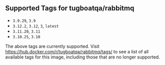 ## Supported Tags for tugboatqa/rabbitmq

* `3.9.29`, `3.9`
* `3.12.2`, `3.12`, `3`, `latest`
* `3.11.20`, `3.11`
* `3.10.25`, `3.10`

The above tags are currently supported. Visit https://hub.docker.com/r/tugboatqa/rabbitmq/tags/ to see a list of all available tags for this image, including those that are no longer supported.

